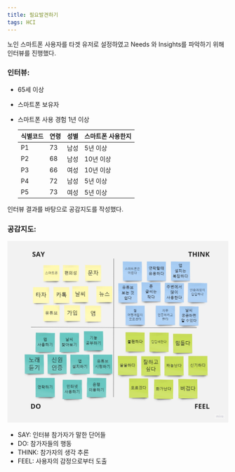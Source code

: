 ```yaml
---
title: 필요발견하기
tags: HCI
---
```






노인 스마트폰 사용자를 타겟 유저로 설정하였고 Needs 와 Insights를 파악하기 위해 인터뷰를 진행했다.

### 인터뷰:

- 65세 이상 

- 스마트폰 보유자

- 스마트폰 사용 경험 1년 이상

  | 식별코드 | 연령 | 성별 | 스마트폰 사용한지 |
  | -------- | ---- | ---- | ----------------- |
  | P1       | 73   | 남성 | 5년  이상         |
  | P2       | 68   | 남성 | 10년  이상        |
  | P3       | 66   | 여성 | 10년  이상        |
  | P4       | 72   | 남성 | 5년  이상         |
  | P5       | 73   | 여성 | 5년  이상         |



인터뷰 결과를 바탕으로 공감지도를 작성했다.

### 공감지도:

![Empathy_Map](../assets/images/2023-11-28-emphatize/Empathy_Map.jpg)

- SAY: 인터뷰 참가자가 말한 단어들
- DO: 참가자들의 행동
- THINK: 참가자의 생각 추론
- FEEL: 사용자의 감정으로부터 도출
